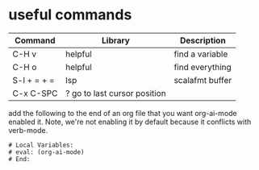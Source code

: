 # useful commands

| Command       | Library   | Description               |
|---------------|-----------|---------------------------|
| C-H v         | helpful   | find a variable           |
| C-H o         | helpful   | find everything           |
| S-l + = + =   | lsp       | scalafmt buffer           |
| C-x C-SPC     | ?           go to last cursor position|


add the following to the end of an org file that you want org-ai-mode enabled it. Note, we're not enabling it by default because it conflicts with verb-mode. 
```
# Local Variables:
# eval: (org-ai-mode)
# End:
```
